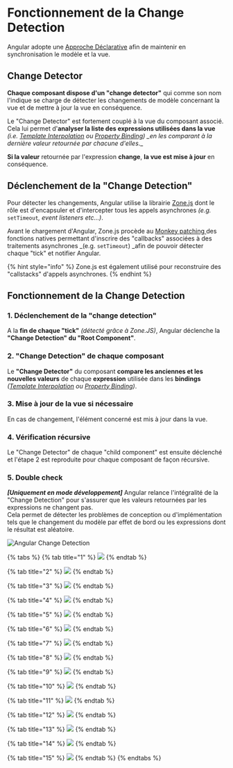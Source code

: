 # Fonctionnement de la Change Detection

Angular adopte une [Approche Déclarative](les-approches-possibles.md) afin de maintenir en synchronisation le modèle et la vue.

## Change Detector

**Chaque composant dispose d'un "change detector"** qui comme son nom l'indique se charge de détecter les changements de modèle concernant la vue et de mettre à jour la vue en conséquence.

Le "Change Detector" est fortement couplé à la vue du composant associé. Cela lui permet d'**analyser la liste des expressions utilisées dans la vue** _\(i.e._ [_Template Interpolation_](../composants/template-interpolation.md) _ou_ [_Property Binding_](../composants/property-binding.md)_\) \_en les comparant à la dernière valeur retournée par chacune d'elles_.\_

**Si la valeur** retournée par l'expression **change**, **la vue est mise à jour** en conséquence.

## Déclenchement de la "Change Detection"

Pour détecter les changements, Angular utilise la librairie [Zone.js](https://github.com/angular/zone.js) dont le rôle est d'encapsuler et d'intercepter tous les appels asynchrones _\(e.g._ `setTimeout`_, event listeners etc...\)_.

Avant le chargement d'Angular, Zone.js procède au [Monkey patching ](https://en.wikipedia.org/wiki/Monkey_patch)des fonctions natives permettant d'inscrire des "callbacks" associées à des traitements asynchrones \_\(e.g. `setTimeout`\) \_afin de pouvoir détecter chaque "tick" et notifier Angular.

{% hint style="info" %}
Zone.js est également utilisé pour reconstruire des "callstacks" d'appels asynchrones.
{% endhint %}

## Fonctionnement de la Change Detection

### 1. Déclenchement de la "change detection"

A la **fin de chaque "tick"** _\(détecté grâce à Zone.JS\)_, Angular déclenche la **"Change Detection" du "Root Component"**.

### 2. **"Change Detection" de chaque composant**

Le **"Change Detector"** du composant **compare les anciennes et les nouvelles valeurs** de chaque **expression** utilisée dans les **bindings** _\(_[_Template Interpolation_](../composants/template-interpolation.md) _ou_ [_Property Binding_](../composants/property-binding.md)_\)_.

### 3. **Mise à jour de la vue si nécessaire**

En cas de changement, l'élément concerné est mis à jour dans la vue.

### 4. **Vérification récursive**

Le "Change Detector" de chaque "child component" est ensuite déclenché et l'étape 2 est reproduite pour chaque composant de façon récursive.

### 5. Double check

_**\[Uniquement en mode développement\]**_ Angular relance l'intégralité de la "Change Detection" pour s'assurer que les valeurs retournées par les expressions ne changent pas.  
Cela permet de détecter les problèmes de conception ou d'implémentation tels que le changement du modèle par effet de bord ou les expressions dont le résultat est aléatoire.

![Angular Change Detection](../../.gitbook/assets/angular-change-detection.gif)

{% tabs %}
{% tab title="1" %}
![](../../.gitbook/assets/1.jpg)
{% endtab %}

{% tab title="2" %}
![](../../.gitbook/assets/2.jpg)
{% endtab %}

{% tab title="3" %}
![](../../.gitbook/assets/3.jpg)
{% endtab %}

{% tab title="4" %}
![](../../.gitbook/assets/4.jpg)
{% endtab %}

{% tab title="5" %}
![](../../.gitbook/assets/5.jpg)
{% endtab %}

{% tab title="6" %}
![](../../.gitbook/assets/6.jpg)
{% endtab %}

{% tab title="7" %}
![](../../.gitbook/assets/7.jpg)
{% endtab %}

{% tab title="8" %}
![](../../.gitbook/assets/8.jpg)
{% endtab %}

{% tab title="9" %}
![](../../.gitbook/assets/9.jpg)
{% endtab %}

{% tab title="10" %}
![](../../.gitbook/assets/10.jpg)
{% endtab %}

{% tab title="11" %}
![](../../.gitbook/assets/11.jpg)
{% endtab %}

{% tab title="12" %}
![](../../.gitbook/assets/12.jpg)
{% endtab %}

{% tab title="13" %}
![](../../.gitbook/assets/13.jpg)
{% endtab %}

{% tab title="14" %}
![](../../.gitbook/assets/14.jpg)
{% endtab %}

{% tab title="15" %}
![](../../.gitbook/assets/15.jpg)
{% endtab %}
{% endtabs %}



